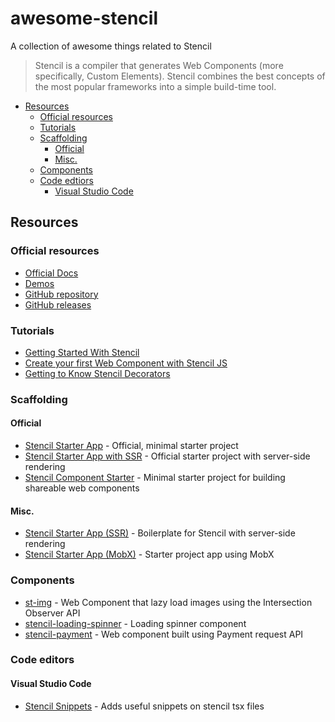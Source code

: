 # awesome-stencil

A collection of awesome things related to Stencil

> Stencil is a compiler that generates Web Components (more specifically, Custom Elements). Stencil combines the best concepts of the most popular frameworks into a simple build-time tool.

- [Resources](#resources)
  - [Official resources](#official-resources)
  - [Tutorials](#tutorials)
  - [Scaffolding](#scaffolding)
    - [Official](#official)
    - [Misc.](#misc)
  - [Components](#components)
  - [Code edtiors](#code-editors)
    - [Visual Studio Code](#visual-studio-code)

## Resources

### Official resources

- [Official Docs](https://stenciljs.com/)
- [Demos](https://stenciljs.com/demos)
- [GitHub repository](https://github.com/ionic-team/stencil)
- [GitHub releases](https://github.com/ionic-team/stencil/releases)

### Tutorials

- [Getting Started With Stencil](https://alligator.io/stencil/getting-started/)
- [Create your first Web Component with Stencil JS](https://coryrylan.com/blog/create-your-first-web-component-with-stencil-js)
- [Getting to Know Stencil Decorators](https://medium.com/@gilfink/getting-to-know-stencil-decorators-350c13ce6d38)

### Scaffolding

#### Official

- [Stencil Starter App](https://github.com/ionic-team/stencil-starter) - Official, minimal starter project
- [Stencil Starter App with SSR](https://github.com/ionic-team/stencil-starter-ssr) - Official starter project with server-side rendering
- [Stencil Component Starter](https://github.com/ionic-team/stencil-component-starter) - Minimal starter project for building shareable web components

#### Misc.

- [Stencil Starter App (SSR)](https://github.com/mitchellsimoens/stencil-boilerplate) - Boilerplate for Stencil with server-side rendering
- [Stencil Starter App (MobX)](https://github.com/aaronksaunders/stencil-mobx) - Starter project app using MobX

### Components

- [st-img](https://github.com/jgw96/st-img) - Web Component that lazy load images using the Intersection Observer API
- [stencil-loading-spinner](https://github.com/seanwuapps/stencil-loading-spinner) - Loading spinner component
- [stencil-payment](https://github.com/Fdom92/stencil-payment) - Web component built using Payment request API

### Code editors

#### Visual Studio Code

- [Stencil Snippets](https://github.com/Fdom92/stencil-snippets) - Adds useful snippets on stencil tsx files
